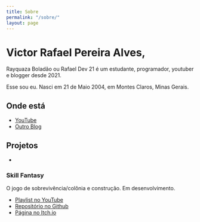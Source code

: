 ```yaml
---
title: Sobre
permalink: "/sobre/"
layout: page
---
```


# Victor Rafael Pereira Alves,

Rayquaza Boladão ou Rafael Dev 21 é um estudante, programador, youtuber e blogger desde 2021.

Esse sou eu. Nasci em 21 de Maio 2004, em Montes Claros, Minas Gerais.

## Onde está

- [YouTube](https://youtube.com/channel/UCxJf-i1jIPZMrB7sp6RWIHw)
- [Outro Blog](https://rayquazaboladao.blogspot.com)

## Projetos
- 
 ### Skill Fantasy
 O jogo de sobrevivência/colônia e construção. Em desenvolvimento.
  - [Playlist no YouTube](https://youtube.com/playlist?list=PLJsfx7Z0sXi7FZyrqkoQaW0OruHpnjxo-)
  - [Repositório no Github](https://github.com/rafael-dev-21/skill-fantasy)
  - [Página no Itch.io](https://rafael-dev21.itch.io/skill-fantasy)